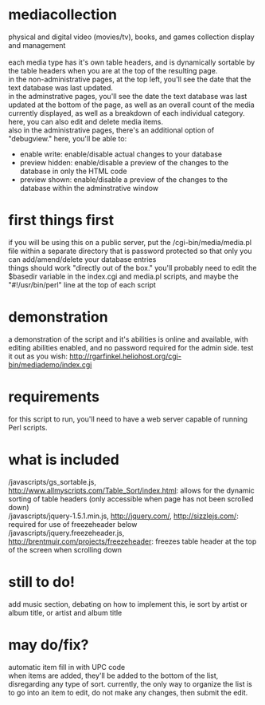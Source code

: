 # mediacollection
physical and digital video (movies/tv), books, and games collection display and management<br>
<br>
each media type has it's own table headers, and is dynamically sortable by the table headers when you are at the top of the resulting page.<br>
in the non-administrative pages, at the top left, you'll see the date that the text database was last updated.<br>
in the adminstrative pages, you'll see the date the text database was last updated at the bottom of the page, as well as an overall count of the media currently displayed, as well as a breakdown of each individual category. here, you can also edit and delete media items.<br>
also in the administrative pages, there's an additional option of "debugview." here, you'll be able to:<br>
- enable write: enable/disable actual changes to your database<br>
- preview hidden: enable/disable a preview of the changes to the database in only the HTML code<br>
- preview shown: enable/disable a preview of the changes to the database within the adminstrative window

# first things first
if you will be using this on a public server, put the /cgi-bin/media/media.pl file within a separate directory that is password protected so that only you can add/amend/delete your database entries<br>
things should work "directly out of the box." you'll probably need to edit the $basedir variable in the index.cgi and media.pl scripts, and maybe the "#!/usr/bin/perl" line at the top of each script

# demonstration
a demonstration of the script and it's abilities is online and available, with editing abilities enabled, and no password required for the admin side. test it out as you wish:
http://rgarfinkel.heliohost.org/cgi-bin/mediademo/index.cgi

# requirements
for this script to run, you'll need to have a web server capable of running Perl scripts.

# what is included
/javascripts/gs_sortable.js, http://www.allmyscripts.com/Table_Sort/index.html: allows for the dynamic sorting of table headers (only accessible when page has not been scrolled down)<br>
/javascripts/jquery-1.5.1.min.js, http://jquery.com/, http://sizzlejs.com/: required for use of freezeheader below<br>
/javascripts/jquery.freezeheader.js, http://brentmuir.com/projects/freezeheader: freezes table header at the top of the screen when scrolling down

# still to do!
add music section, debating on how to implement this, ie sort by artist or album title, or artist and album title

# may do/fix?
automatic item fill in with UPC code<br>
when items are added, they'll be added to the bottom of the list, disregarding any type of sort. currently, the only way to organize the list is to go into an item to edit, do not make any changes, then submit the edit.
